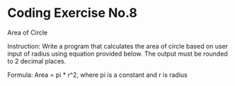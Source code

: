 # Coding Exercise No.8

Area of Circle

Instruction:
Write a program that calculates the area of circle based on user input of radius using equation provided below. The output must be rounded to 2 decimal places.

Formula: Area = pi * r^2, where pi is a constant and r is radius